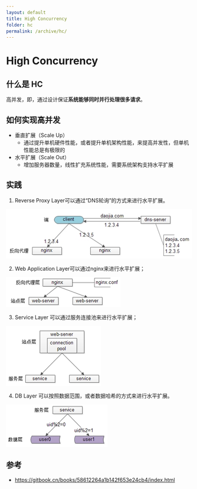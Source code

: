 ```yaml
---
layout: default
title: High Concurrency
folder: hc
permalink: /archive/hc/
---
```


# High Concurrency

## 什么是 HC

高并发，即，通过设计保证**系统能够同时并行处理很多请求**。

## 如何实现高并发

- 垂直扩展（Scale Up）
  - 通过提升单机硬件性能，或者提升单机架构性能，来提高并发性，但单机性能总是有极限的
- 水平扩展（Scale Out）
  - 增加服务器数量，线性扩充系统性能，需要系统架构支持水平扩展

## 实践

1. Reverse Proxy Layer可以通过“DNS轮询”的方式来进行水平扩展。

![hc_1](img/hc_1.png)

2. Web Application Layer可以通过nginx来进行水平扩展；

![hc_2](img/hc_2.png)

3. Service Layer 可以通过服务连接池来进行水平扩展；

![hc_3](img/hc_3.png)

4. DB Layer 可以按照数据范围，或者数据哈希的方式来进行水平扩展。

![hc_4](img/hc_4.png)

## 参考

- <https://gitbook.cn/books/58612264a1b142f653e24cb4/index.html>

